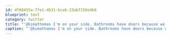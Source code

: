 ```yaml
---
id: df08455a-7fe1-4b31-bca6-23ab7158e4b8
blueprint: text
category: twitter
title: "'@kimathomas I'm on your side. Bathrooms have doors because we don't like to watch people pooping. Same goes for blankets."
caption: "'@kimathomas I'm on your side. Bathrooms have doors because we don't like to watch people pooping. Same goes for blankets."
---
```

